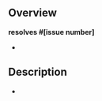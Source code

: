 ## Overview

<!-- Please insert what the number of the issue you are addressing. (If an issue doesn't exist for this PR to address, please open one at https://github.com/desktop/desktop/issues before opening this PR.) -->
**resolves #[issue number]**

-

## Description

-
